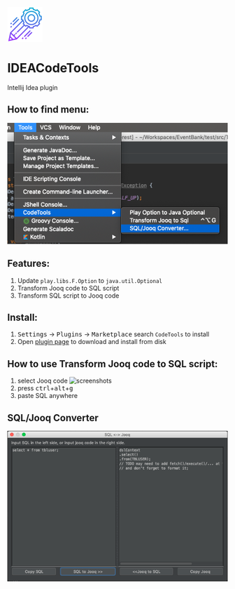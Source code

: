 ![icon](src/main/resources/META-INF/pluginIcon.svg)
# IDEACodeTools
Intellij Idea plugin

## How to find menu:
![screenshots](ScreenShot2.png)

## Features:
1. Update `play.libs.F.Option` to `java.util.Optional`
2. Transform Jooq code to SQL script
3. Transform SQL script to Jooq code

## Install:
1. <kbd>Settings</kbd> -> <kbd>Plugins</kbd> -> <kbd>Marketplace</kbd> search `CodeTools` to install
2. Open [plugin page](https://plugins.jetbrains.com/plugin/11467-aicoder) to download and install from disk

## How to use Transform Jooq code to SQL script:
1. select Jooq code
    ![screenshots](use.jpg)
2. press <kbd>ctrl</kbd>+<kbd>alt</kbd>+<kbd>g</kbd>
3. paste SQL anywhere

## SQL/Jooq Converter
![screenshots](ScreenShot.png)

